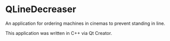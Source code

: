 # QLineDecreaser
An application for ordering machines in cinemas to prevent standing in line.

This application was written in C++ via Qt Creator.
